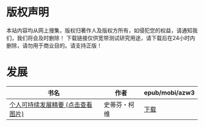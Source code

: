 # 版权声明

本站内容均从网上搜集，版权归著作人及版权方所有，如侵犯您的权益，请通知我们，我们将会及时删除！ 下载链接仅供宽带测试研究用途，请下载后在24小时内删除，请勿用于商业目的。请支持正版！

# 发展

| 书名 | 作者 | epub/mobi/azw3 |
| --- | --- | --- |
| [个人可持续发展精要 (点击查看图片)](https://www.dushupai.com/attachment/2024/06/08/87929cd455660fcb.jpg) | 史蒂芬・柯维 | [下载](https://url89.ctfile.com/f/31084289-1357051120-d9b6a3?p=8866) |
